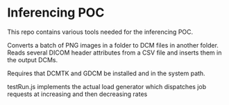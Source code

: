 # Inferencing POC

This repo contains various tools needed for the inferencing POC.

Converts a batch of PNG images in a folder to DCM files in another folder. Reads several DICOM header attributes from a CSV file and inserts them in the output DCMs. 

Requires that DCMTK and GDCM be installed and in the system path.

testRun.js implements the actual load generator which dispatches job requests at increasing and then decreasing rates

